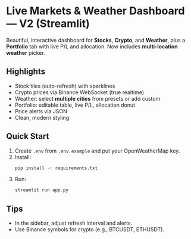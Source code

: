 # Live Markets & Weather Dashboard — V2 (Streamlit)

Beautiful, interactive dashboard for **Stocks**, **Crypto**, and **Weather**, plus a **Portfolio** tab
with live P/L and allocation. Now includes **multi-location weather** picker.

## Highlights
- Stock tiles (auto-refresh) with sparklines
- Crypto prices via Binance WebSocket (true realtime)
- Weather: select **multiple cities** from presets or add custom
- Portfolio: editable table, live P/L, allocation donut
- Price alerts via JSON
- Clean, modern styling

## Quick Start
1) Create `.env` from `.env.example` and put your OpenWeatherMap key.
2) Install:
   ```bash
   pip install -r requirements.txt
   ```
3) Run:
   ```bash
   streamlit run app.py
   ```

## Tips
- In the sidebar, adjust refresh interval and alerts.
- Use Binance symbols for crypto (e.g., BTCUSDT, ETHUSDT).
